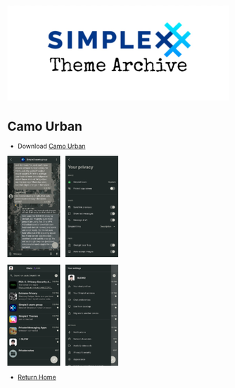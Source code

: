 <img src="../resources/SxC_themeBanner.jpg">

# Camo Urban

* Download [Camo Urban](../themes/SxC_camoUrban.theme)

<img src="../screenshots/SxC_camoUrban01.jpg" width="120">&nbsp;&nbsp;&nbsp;<img src="../screenshots/SxC_camoUrban02.jpg" width="120">

<img src="../screenshots/SxC_camoUrban03.jpg" width="120">&nbsp;&nbsp;&nbsp;<img src="../screenshots/SxC_camoUrban04.jpg" width="120">

* [Return Home](../)
